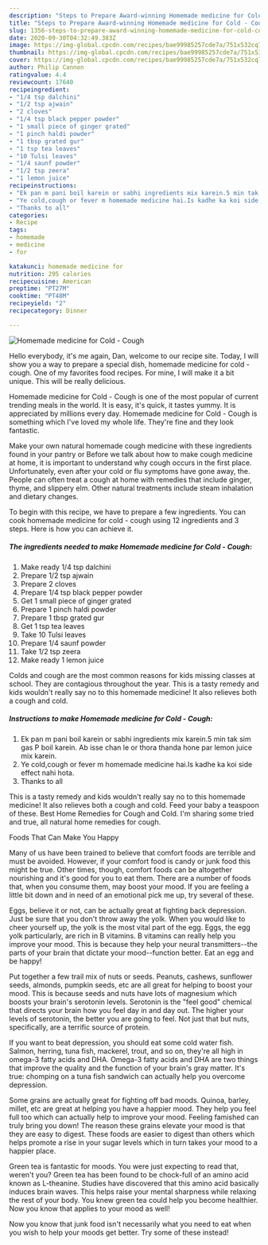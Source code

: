 ```yaml
---
description: "Steps to Prepare Award-winning Homemade medicine for Cold - Cough"
title: "Steps to Prepare Award-winning Homemade medicine for Cold - Cough"
slug: 1356-steps-to-prepare-award-winning-homemade-medicine-for-cold-cough
date: 2020-09-30T04:32:49.383Z
image: https://img-global.cpcdn.com/recipes/bae99985257cde7a/751x532cq70/homemade-medicine-for-cold-cough-recipe-main-photo.jpg
thumbnail: https://img-global.cpcdn.com/recipes/bae99985257cde7a/751x532cq70/homemade-medicine-for-cold-cough-recipe-main-photo.jpg
cover: https://img-global.cpcdn.com/recipes/bae99985257cde7a/751x532cq70/homemade-medicine-for-cold-cough-recipe-main-photo.jpg
author: Philip Cannon
ratingvalue: 4.4
reviewcount: 17640
recipeingredient:
- "1/4 tsp dalchini"
- "1/2 tsp ajwain"
- "2 cloves"
- "1/4 tsp black pepper powder"
- "1 small piece of ginger grated"
- "1 pinch haldi powder"
- "1 tbsp grated gur"
- "1 tsp tea leaves"
- "10 Tulsi leaves"
- "1/4 saunf powder"
- "1/2 tsp zeera"
- "1 lemon juice"
recipeinstructions:
- "Ek pan m pani boil karein or sabhi ingredients mix karein.5 min tak sim gas P boil karein. Ab isse chan le or thora thanda hone par lemon juice mix karein."
- "Ye cold,cough or fever m homemade medicine hai.Is kadhe ka koi side effect nahi hota."
- "Thanks to all"
categories:
- Recipe
tags:
- homemade
- medicine
- for

katakunci: homemade medicine for 
nutrition: 295 calories
recipecuisine: American
preptime: "PT27M"
cooktime: "PT48M"
recipeyield: "2"
recipecategory: Dinner

---
```



![Homemade medicine for Cold - Cough](https://img-global.cpcdn.com/recipes/bae99985257cde7a/751x532cq70/homemade-medicine-for-cold-cough-recipe-main-photo.jpg)

Hello everybody, it's me again, Dan, welcome to our recipe site. Today, I will show you a way to prepare a special dish, homemade medicine for cold - cough. One of my favorites food recipes. For mine, I will make it a bit unique. This will be really delicious.

Homemade medicine for Cold - Cough is one of the most popular of current trending meals in the world. It is easy, it's quick, it tastes yummy. It is appreciated by millions every day. Homemade medicine for Cold - Cough is something which I've loved my whole life. They're fine and they look fantastic.

Make your own natural homemade cough medicine with these ingredients found in your pantry or Before we talk about how to make cough medicine at home, it is important to understand why cough occurs in the first place. Unfortunately, even after your cold or flu symptoms have gone away, the. People can often treat a cough at home with remedies that include ginger, thyme, and slippery elm. Other natural treatments include steam inhalation and dietary changes.


To begin with this recipe, we have to prepare a few ingredients. You can cook homemade medicine for cold - cough using 12 ingredients and 3 steps. Here is how you can achieve it.

<!--inarticleads1-->

##### The ingredients needed to make Homemade medicine for Cold - Cough:

1. Make ready 1/4 tsp dalchini
1. Prepare 1/2 tsp ajwain
1. Prepare 2 cloves
1. Prepare 1/4 tsp black pepper powder
1. Get 1 small piece of ginger grated
1. Prepare 1 pinch haldi powder
1. Prepare 1 tbsp grated gur
1. Get 1 tsp tea leaves
1. Take 10 Tulsi leaves
1. Prepare 1/4 saunf powder
1. Take 1/2 tsp zeera
1. Make ready 1 lemon juice


Colds and cough are the most common reasons for kids missing classes at school. They are contagious throughout the year. This is a tasty remedy and kids wouldn&#39;t really say no to this homemade medicine! It also relieves both a cough and cold. 

<!--inarticleads2-->

##### Instructions to make Homemade medicine for Cold - Cough:

1. Ek pan m pani boil karein or sabhi ingredients mix karein.5 min tak sim gas P boil karein. Ab isse chan le or thora thanda hone par lemon juice mix karein.
1. Ye cold,cough or fever m homemade medicine hai.Is kadhe ka koi side effect nahi hota.
1. Thanks to all


This is a tasty remedy and kids wouldn&#39;t really say no to this homemade medicine! It also relieves both a cough and cold. Feed your baby a teaspoon of these. Best Home Remedies for Cough and Cold. I&#39;m sharing some tried and true, all natural home remedies for cough. 

Foods That Can Make You Happy


Many of us have been trained to believe that comfort foods are terrible and must be avoided. However, if your comfort food is candy or junk food this might be true. Other times, though, comfort foods can be altogether nourishing and it's good for you to eat them. There are a number of foods that, when you consume them, may boost your mood. If you are feeling a little bit down and in need of an emotional pick me up, try several of these.

Eggs, believe it or not, can be actually great at fighting back depression. Just be sure that you don't throw away the yolk. When you would like to cheer yourself up, the yolk is the most vital part of the egg. Eggs, the egg yolk particularly, are rich in B vitamins. B vitamins can really help you improve your mood. This is because they help your neural transmitters--the parts of your brain that dictate your mood--function better. Eat an egg and be happy!

Put together a few trail mix of nuts or seeds. Peanuts, cashews, sunflower seeds, almonds, pumpkin seeds, etc are all great for helping to boost your mood. This is because seeds and nuts have lots of magnesium which boosts your brain's serotonin levels. Serotonin is the "feel good" chemical that directs your brain how you feel day in and day out. The higher your levels of serotonin, the better you are going to feel. Not just that but nuts, specifically, are a terrific source of protein.

If you want to beat depression, you should eat some cold water fish. Salmon, herring, tuna fish, mackerel, trout, and so on, they're all high in omega-3 fatty acids and DHA. Omega-3 fatty acids and DHA are two things that improve the quality and the function of your brain's gray matter. It's true: chomping on a tuna fish sandwich can actually help you overcome depression. 

Some grains are actually great for fighting off bad moods. Quinoa, barley, millet, etc are great at helping you have a happier mood. They help you feel full too which can actually help to improve your mood. Feeling famished can truly bring you down! The reason these grains elevate your mood is that they are easy to digest. These foods are easier to digest than others which helps promote a rise in your sugar levels which in turn takes your mood to a happier place.

Green tea is fantastic for moods. You were just expecting to read that, weren't you? Green tea has been found to be chock-full of an amino acid known as L-theanine. Studies have discovered that this amino acid basically induces brain waves. This helps raise your mental sharpness while relaxing the rest of your body. You knew green tea could help you become healthier. Now you know that applies to your mood as well!

Now you know that junk food isn't necessarily what you need to eat when you wish to help your moods get better. Try some of these instead!

